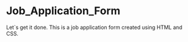 # Job_Application_Form
Let`s get it done. This is a job application form created using HTML and CSS.
